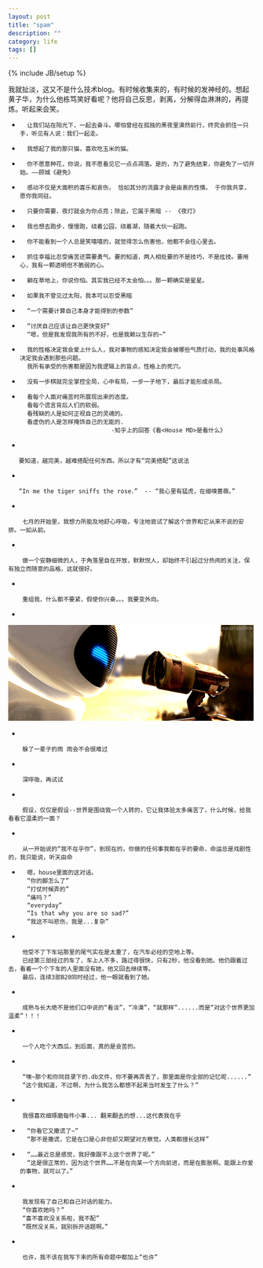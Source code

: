 ```yaml
---
layout: post
title: "spam"
description: ""
category: life
tags: []
---
```

{% include JB/setup %}
  
  我就扯淡，这又不是什么技术blog。有时候收集来的，有时候的发神经的。想起黄子华，为什么他栋笃笑好看呢？他将自己反思，剥离，分解得血淋淋的，再提炼。听起来会笑。   


-       
        让我们站在阳光下，一起去奋斗。哪怕曾经在孤独的黑夜里漠然前行，终究会抓住一只手，听见有人说：我们一起走。  
-       
        我想起了我的那只猫，喜欢吃玉米的猫。  
-       
        你不愿意种花，你说，我不愿看见它一点点凋落。是的，为了避免结束，你避免了一切开始。——顾城《避免》
-       
        感动不仅是大面积的喜乐和哀伤， 恰如其分的流露才会是由衷的性情。 于你我共享， 愿你我同驻。
-       
        只要你需要，夜灯就会为你点亮；除此，它属于黑暗 -- 《夜灯》
-       
        我也想去跑步，慢慢跑，绕着公园，绕着湖，随着大伙一起跑。
-       
        你不能看到一个人总是笑嘻嘻的，就觉得怎么伤害他，他都不会往心里去。

-       
        抓住幸福比忍受痛苦还需要勇气。要的知道，两人相处要的不是技巧，不是炫技。要用心，我有一颗透明但不脆弱的心。

-       
        躺在草地上，你说你怕。其实我已经不太会怕。。。那一颗确实是星星。
           
-       
        如果我不曾见过太阳，我本可以忍受黑暗   
-    
        “一个需要计算自己本身才能得到的参数”   
        
-  
        “讨厌自己应该让自己更快变好”   
        “嗯，但是我发现我所有的不好，也是我赖以生存的~”   
          
-  
        我的性格决定我会爱上什么人，我对事物的感知决定我会被哪些气质打动，我的处事风格决定我会遇到那些问题。  
        我所有承受的伤害都是因为我逻辑上的盲点，性格上的死穴。  

-  
		没有一步棋就完全掌控全局，心中有局，一步一子地下，最后才能形成杀局。  
		
-    
		看每个人面对痛苦时所展现出来的态度。  
		看每个谎言背后人们的软弱。  
		看残缺的人是如何正视自己的灵魂的。 
		看虚伪的人是怎样掩饰自己的无能的.  
								-知乎上的回答《看<House MD>是看什么》  

-  

       要知道，越完美，越难搭配任何东西。所以才有“完美搭配”这说法     
-  

       “In me the tiger sniffs the rose．”  -- “我心里有猛虎，在细嗅蔷薇。”

-  

        七月的开始里，我想力所能及地舒心呼吸，专注地尝试了解这个世界和它从来不说的安排。一如从前。
 
-  

        做一个安静细微的人，于角落里自在开放，默默悦人，却始终不引起过分热闹的关注，保有独立而随意的品格，这就很好。

-  

        重组我，什么都不要紧，假使你兴奋。。。我要变外向。
         
-  
![1](/image/D2ED6A3B97F6518A1DB55469E9CF079A_500_195.GIF)
 
-  

        躲了一辈子的雨 雨会不会很难过 
-  

        深呼吸，再试试 
-  

        假设，仅仅是假设--世界是围绕我一个人转的，它让我体验太多痛苦了，什么时候，给我看看它温柔的一面？ 
-  

        从一开始说的“我不在乎你”，到现在的，你做的任何事我都在乎的要命，命运总是戏剧性的，我只能说，听天由命 
-  
		嗯，house里面的这对话。  
		“你的脚怎么了”   
		“打仗时候弄的”
		“痛吗？”
		“everyday”
		“Is that why you are so sad?”
		“我这不叫悲伤，我是...复杂” 
-  

        他受不了下车站那里的尾气实在是太重了，在汽车必经的空地上等。  
        已经第三部经过的车了，车上人不多，路过得很快，只有2秒，他没看到她。他仍跟着过去，看着一个个下车的人里面没有她，他又回去继续等。
        最后，连续3部B20同时经过，他一眼就看到了她。
-  

        成熟与长大绝不是他们口中说的“看淡”，“冷漠”，“就那样”......而是“对这个世界更加温柔”！！！ 

-  

        一个人吃个大西瓜，到后面，真的是会苦的。  
-  

        “嘿~那个和你同目录下的.db文件，你不要再弄丢了，那里面是你全部的记忆呢......”   
		“这个我知道，不过啊，为什么我怎么都想不起来当时发生了什么？”   

-  

        我很喜欢细琢磨每件小事... 翻来翻去的想...这代表我在乎
-  
        “你看它又撒谎了~”
        “那不是撒谎，它是在口是心非但却又期望对方察觉。人类都擅长这样”  

-  
        “……最近总是感觉，我好像跟不上这个世界了呢。”
        “这是很正常的，因为这个世界……不是在向某一个方向前进，而是在膨胀啊。能跟上你爱的事物，就可以了。”   


-  

        我发现有了自己和自己对话的能力。
        “你喜欢她吗？”  
        “喜不喜欢没关系啦，我不配”  
        “既然没关系，就别拆开话题啊。”


-  

        也许，我不该在我写下来的所有命题中都加上“也许”  



